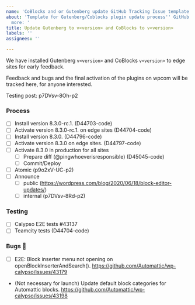 ```yaml
---
name: 'CoBlocks and or Gutenberg update GitHub Tracking Issue template'
about: 'Template for Gutenberg/Coblocks plugin update process'' GitHub tracking issue,
  more: '
title: Update Gutenberg to v<version> and CoBlocks to v<version>
labels: ''
assignees: ''

---
```


We have installed Gutenberg `v<version>` and CoBlocks `v<version>` to edge sites for early feedback. 

Feedback and bugs and the final activation of the plugins on wpcom will be tracked here, for anyone interested.

Testing post: p7DVsv-8Oh-p2

### Process

* [ ] Install version 8.3.0-rc.1. (D44703-code)
* [ ] Activate version 8.3.0-rc.1. on edge sites (D44704-code)
* [ ] Install version 8.3.0. (D44796-code)
* [ ] Activate version 8.3.0 on edge sites. (D44797-code)
* [ ] Activate 8.3.0 in production for all sites
     - [ ] Prepare diff (@pingwhoeverisresponsible) (D45045-code)
     - [ ] Commit/Deploy 
* [ ] Atomic (p9o2xV-UC-p2)
* [ ] Announce
     - [ ] public (https://wordpress.com/blog/2020/06/18/block-editor-updates/)
     - [ ] internal (p7DVsv-8Rd-p2)

### Testing

* [ ] Calypso E2E tests #43137
* [ ] Teamcity tests (D44704-code)

### Bugs 🐛

* [ ] E2E: Block inserter menu not opening on openBlockInserterAndSearch(). https://github.com/Automattic/wp-calypso/issues/43179
* (Not necessary for launch) Update default block categories for Automattic blocks. https://github.com/Automattic/wp-calypso/issues/43198
